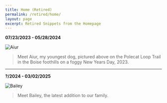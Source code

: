 ```yaml
---
title: Home (Retired)
permalink: /retired/home/
layout: page
excerpt: Retired Snippets from the Homepage
---
```


**07/23/2023 - 05/28/2024**

![Aiur](https://media.johnsosoka.com/test/2023-01-01-aiur.jpeg)
> Meet Aiur, my youngest dog, pictured above on the Polecat Loop Trail in the Boise foothills on a foggy New Years Day, 2023.

---

**?/2024 - 03/02/2025**

![Bailey](https://media.johnsosoka.com/pages/homepage/IMG_4219.jpeg)
> Meet Bailey, the latest addition to our family.